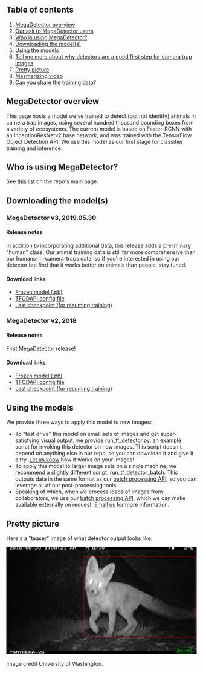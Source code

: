 ## Table of contents

1. [MegaDetector overview](#megadetector-overview)
2. [Our ask to MegaDetector users](#our-ask-to-megadetector-users)
3. [Who is using MegaDetector?](#who-is-using-megadetector)
4. [Downloading the model(s)](#downloading-the-models)
5. [Using the models](#using-the-models)
6. [Tell me more about why detectors are a good first step for camera trap images](#tell-me-more-about-why-detectors-are-a-good-first-step-for-camera-trap-images)
7. [Pretty picture](#pretty-picture)
8. [Mesmerizing video](#mesmerizing-video)
9. [Can you share the training data?](#can-you-share-the-training-data)


## MegaDetector overview

This page hosts a model we've trained to detect (but not identify) animals in camera trap images, using several hundred thousand bounding boxes from a variety of ecosystems.  The current model is based on Faster-RCNN with an InceptionResNetv2 base network, and was trained with the TensorFlow Object Detection API.  We use this model as our first stage for classifier training and inference.

## Who is using MegaDetector?

See <a href="https://github.com/microsoft/CameraTraps/#who-is-using-the-ai-for-earth-camera-trap-tools">this list</a> on the repo's main page.


## Downloading the model(s)

### MegaDetector v3, 2019.05.30

#### Release notes

In addition to incorporating additional data, this release adds a preliminary "human" class.  Our animal training data is still far more comprehensive than our humans-in-camera-traps data, so if you're interested in using our detector but find that it works better on animals than people, stay tuned.

#### Download links

- [Frozen model (.pb)](https://lilablobssc.blob.core.windows.net/models/camera_traps/megadetector/megadetector_v3.pb)
- [TFODAPI config file](https://lilablobssc.blob.core.windows.net/models/camera_traps/megadetector/megadetector_v3.config)
- [Last checkpoint (for resuming training)](https://lilablobssc.blob.core.windows.net/models/camera_traps/megadetector/megadetector_v3_checkpoint.zip)

### MegaDetector v2, 2018

#### Release notes

First MegaDetector release!

#### Download links

- [Frozen model (.pb)](https://lilablobssc.blob.core.windows.net/models/camera_traps/megadetector/megadetector_v2.pb)
- [TFODAPI config file](https://lilablobssc.blob.core.windows.net/models/camera_traps/megadetector/megadetector_v2.config)
- [Last checkpoint (for resuming training)](https://lilablobssc.blob.core.windows.net/models/camera_traps/megadetector/megadetector_v2_checkpoint.zip)


## Using the models 

We provide three ways to apply this model to new images:

- To "test drive" this model on small sets of images and get super-satisfying visual output, we provide [run_tf_detector.py](https://github.com/Microsoft/CameraTraps/blob/master/detection/run_tf_detector.py), an example script for invoking this detector on new images.  This script doesn't depend on anything else in our repo, so you can download it and give it a try.  [Let us know](mailto:cameratraps@microsoft.com) how it works on your images!
- To apply this model to larger image sets on a single machine, we recommend a slightly different script, [run_tf_detector_batch](https://github.com/Microsoft/CameraTraps/blob/master/detection/run_tf_detector_batch.py).  This outputs data in the same format as our [batch processing API](https://github.com/microsoft/CameraTraps/tree/master/api/batch_processing), so you can leverage all of our post-processing tools.
- Speaking of which, when we process loads of images from collaborators, we use our [batch processing API](https://github.com/microsoft/CameraTraps/tree/master/api/batch_processing), which we can make available externally on request.  [Email us](mailto:cameratraps@microsoft.com) for more information.


## Pretty picture

Here's a "teaser" image of what detector output looks like:

![alt text](images/detector_example.jpg "Red bounding box on fox")

Image credit University of Washington.

